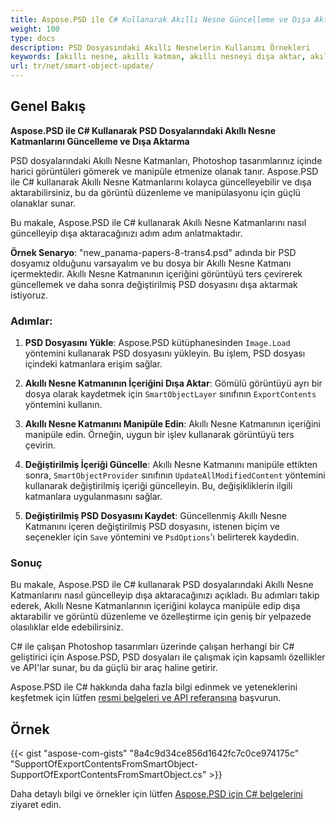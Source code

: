 ```yaml
---
title: Aspose.PSD ile C# Kullanarak Akıllı Nesne Güncelleme ve Dışa Aktarma
weight: 100
type: docs
description: PSD Dosyasındaki Akıllı Nesnelerin Kullanımı Örnekleri
keywords: [akıllı nesne, akıllı katman, akıllı nesneyi dışa aktar, akıllı katmanı dışa aktar, akıllı nesneyi güncelle, akıllı katmanı güncelle, psd api, C#, csharp, kod örneği]
url: tr/net/smart-object-update/
---
```


## Genel Bakış

**Aspose.PSD ile C# Kullanarak PSD Dosyalarındaki Akıllı Nesne Katmanlarını Güncelleme ve Dışa Aktarma**

PSD dosyalarındaki Akıllı Nesne Katmanları, Photoshop tasarımlarınız içinde harici görüntüleri gömerek ve manipüle etmenize olanak tanır. Aspose.PSD ile C# kullanarak Akıllı Nesne Katmanlarını kolayca güncelleyebilir ve dışa aktarabilirsiniz, bu da görüntü düzenleme ve manipülasyonu için güçlü olanaklar sunar.

Bu makale, Aspose.PSD ile C# kullanarak Akıllı Nesne Katmanlarını nasıl güncelleyip dışa aktaracağınızı adım adım anlatmaktadır.

**Örnek Senaryo**: "new_panama-papers-8-trans4.psd" adında bir PSD dosyamız olduğunu varsayalım ve bu dosya bir Akıllı Nesne Katmanı içermektedir. Akıllı Nesne Katmanının içeriğini görüntüyü ters çevirerek güncellemek ve daha sonra değiştirilmiş PSD dosyasını dışa aktarmak istiyoruz.

### Adımlar:

1. **PSD Dosyasını Yükle**:
   Aspose.PSD kütüphanesinden `Image.Load` yöntemini kullanarak PSD dosyasını yükleyin. Bu işlem, PSD dosyası içindeki katmanlara erişim sağlar.

2. **Akıllı Nesne Katmanının İçeriğini Dışa Aktar**:
   Gömülü görüntüyü ayrı bir dosya olarak kaydetmek için `SmartObjectLayer` sınıfının `ExportContents` yöntemini kullanın.

3. **Akıllı Nesne Katmanını Manipüle Edin**:
   Akıllı Nesne Katmanının içeriğini manipüle edin. Örneğin, uygun bir işlev kullanarak görüntüyü ters çevirin.

4. **Değiştirilmiş İçeriği Güncelle**:
   Akıllı Nesne Katmanını manipüle ettikten sonra, `SmartObjectProvider` sınıfının `UpdateAllModifiedContent` yöntemini kullanarak değiştirilmiş içeriği güncelleyin. Bu, değişikliklerin ilgili katmanlara uygulanmasını sağlar.

5. **Değiştirilmiş PSD Dosyasını Kaydet**:
   Güncellenmiş Akıllı Nesne Katmanını içeren değiştirilmiş PSD dosyasını, istenen biçim ve seçenekler için `Save` yöntemini ve `PsdOptions`'ı belirterek kaydedin.

### Sonuç

Bu makale, Aspose.PSD ile C# kullanarak PSD dosyalarındaki Akıllı Nesne Katmanlarını nasıl güncelleyip dışa aktaracağınızı açıkladı. Bu adımları takip ederek, Akıllı Nesne Katmanlarının içeriğini kolayca manipüle edip dışa aktarabilir ve görüntü düzenleme ve özelleştirme için geniş bir yelpazede olasılıklar elde edebilirsiniz.

C# ile çalışan Photoshop tasarımları üzerinde çalışan herhangi bir C# geliştirici için Aspose.PSD, PSD dosyaları ile çalışmak için kapsamlı özellikler ve API'lar sunar, bu da güçlü bir araç haline getirir.

Aspose.PSD ile C# hakkında daha fazla bilgi edinmek ve yeteneklerini keşfetmek için lütfen [resmi belgeleri ve API referansına](https://docs.aspose.com/psd/net/) başvurun.

## Örnek

{{< gist "aspose-com-gists" "8a4c9d34ce856d1642fc7c0ce974175c" "SupportOfExportContentsFromSmartObject-SupportOfExportContentsFromSmartObject.cs" >}}

Daha detaylı bilgi ve örnekler için lütfen [Aspose.PSD için C# belgelerini](https://docs.aspose.com/psd/net/) ziyaret edin.
